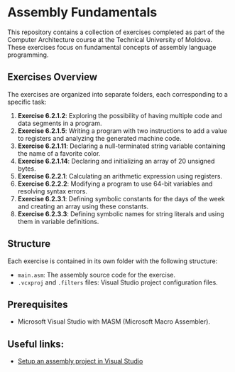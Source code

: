 # Assembly Fundamentals

This repository contains a collection of exercises completed as part of the Computer Architecture course at the Technical University of Moldova. These exercises focus on fundamental concepts of assembly language programming.

## Exercises Overview

The exercises are organized into separate folders, each corresponding to a specific task:

1. **Exercise 6.2.1.2**: Exploring the possibility of having multiple code and data segments in a program.
2. **Exercise 6.2.1.5**: Writing a program with two instructions to add a value to registers and analyzing the generated machine code.
3. **Exercise 6.2.1.11**: Declaring a null-terminated string variable containing the name of a favorite color.
4. **Exercise 6.2.1.14**: Declaring and initializing an array of 20 unsigned bytes.
5. **Exercise 6.2.2.1**: Calculating an arithmetic expression using registers.
6. **Exercise 6.2.2.2**: Modifying a program to use 64-bit variables and resolving syntax errors.
7. **Exercise 6.2.3.1**: Defining symbolic constants for the days of the week and creating an array using these constants.
8. **Exercise 6.2.3.3**: Defining symbolic names for string literals and using them in variable definitions.

## Structure

Each exercise is contained in its own folder with the following structure:

- `main.asm`: The assembly source code for the exercise.
- `.vcxproj` and `.filters` files: Visual Studio project configuration files.

## Prerequisites

- Microsoft Visual Studio with MASM (Microsoft Macro Assembler).

## Useful links:

- [Setup an assembly project in Visual Studio](https://programminghaven.home.blog/2020/02/16/setup-an-assembly-project-on-visual-studio-2019/)

